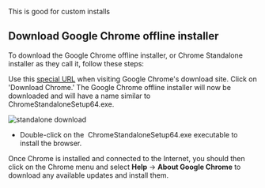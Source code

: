 This is good for custom installs

## Download Google Chrome offline installer
To download the Google Chrome offline installer, or Chrome Standalone installer as they call it, follow these steps:

Use this [special URL](http://www.google.com/chrome/?standalone=1) when visiting Google Chrome's download site.
Click on 'Download Chrome.'
The Google Chrome offline installer will now be downloaded and will have a name similar to ChromeStandaloneSetup64.exe.

![standalone download](https://www.bleepstatic.com/images/news/web-browsers/chrome/chrome-offline-installer/chrome-standalone.png)

-   Double-click on the  ChromeStandaloneSetup64.exe executable to install the browser.

Once Chrome is installed and connected to the Internet, you should then click on the Chrome menu and select **Help** -> **About Google Chrome** to download any available updates and install them.